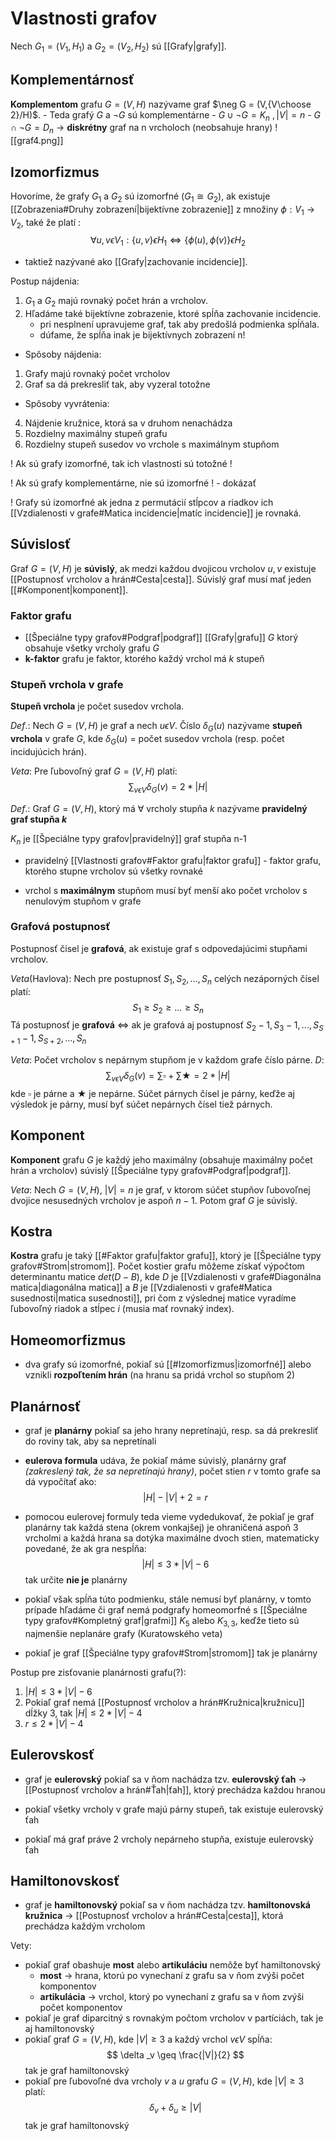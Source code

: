 # Vlastnosti grafov
Nech $G_1=(V_1,H_1)$ a $G_2=(V_2,H_2)$ sú [[Grafy|grafy]].

## Komplementárnosť
**Komplementom** grafu $G=(V,H)$ nazývame graf $\neg G = (V,{V\choose 2}/H)$. 
	- Teda grafý $G$ a $\neg G$ sú komplementárne
	- $G\cup \neg G = K_n\ ,|V|=n$
	- $G\cap \neg G = D_n$ -> **diskrétny** graf na n vrcholoch (neobsahuje hrany)
![[graf4.png]]

## Izomorfizmus
Hovoríme, že grafy $G_1$ a $G_2$ sú izomorfné ($G_1 \cong G_2$), ak existuje [[Zobrazenia#Druhy zobrazení|bijektívne zobrazenie]] z množiny $\phi :V_1$ -> $V_2$, také že platí : 
$$
\forall u,v \epsilon V_1 : \{u,v\} \epsilon H_1 \Leftrightarrow \{\phi (u),\phi (v)\} \epsilon H_2
$$
- taktiež nazývané ako [[Grafy|zachovanie incidencie]].

Postup nájdenia:
1. $G_1$ a  $G_2$ majú rovnaký počet hrán a vrcholov.
2. Hľadáme také bijektívne zobrazenie, ktoré spĺňa zachovanie incidencie.
	- pri nesplnení upravujeme graf, tak aby predošlá podmienka spĺňala.
	- dúfame, že spĺňa inak je bijektívnych zobrazení n!
 
 - Spôsoby nájdenia:
 1. Grafy majú rovnaký počet vrcholov
 2. Graf sa dá prekresliť tak, aby vyzeral totožne

 - Spôsoby vyvrátenia:
 4. Nájdenie kružnice, ktorá sa v druhom nenachádza
 5. Rozdielny maximálny stupeň grafu
 6. Rozdielny stupeň susedov vo vrchole s maximálnym stupňom

! Ak sú grafy izomorfné, tak ich vlastnosti sú totožné !

! Ak sú grafy komplementárne, nie sú izomorfné ! - dokázať

! Grafy sú izomorfné ak jedna z permutácií stĺpcov a riadkov ich [[Vzdialenosti v grafe#Matica incidencie|matíc incidencie]] je rovnaká.
	
## Súvislosť

Graf  $G=(V,H)$ je **súvislý**, ak medzi každou dvojicou vrcholov $u,v$ existuje [[Postupnosť vrcholov a hrán#Cesta|cesta]]. Súvislý graf musí mať jeden [[#Komponent|komponent]].

### Faktor grafu
- [[Špeciálne typy grafov#Podgraf|podgraf]] [[Grafy|grafu]] $G$ ktorý obsahuje všetky vrcholy grafu $G$
- **k-faktor** grafu je faktor, ktorého každý vrchol má $k$ stupeň

### Stupeň vrchola v grafe 
**Stupeň vrchola** je počet susedov vrchola.

_Def_.: Nech $G=(V,H)$ je graf a nech $u\epsilon V$.
Číslo $\delta _G(u)$ nazývame **stupeň vrchola** v grafe $G$, kde $\delta _G (u)$ = počet susedov vrchola (resp. počet incidujúcich hrán).

_Veta_: Pre ľubovoľný graf $G=(V,H)$ platí: 
$$
\sum_{v\epsilon V} \delta_G(v) = 2*|H|
$$

_Def_.: Graf $G=(V,H)$, ktorý má $\forall$ vrcholy stupňa $k$ nazývame **pravidelný graf stupňa $k$**

$K_n$ je [[Špeciálne typy grafov|pravidelný]] graf stupňa n-1

- pravidelný [[Vlastnosti grafov#Faktor grafu|faktor grafu]] - faktor grafu, ktorého stupne vrcholov sú všetky rovnaké

- vrchol s **maximálnym** stupňom musí byť menší ako počet vrcholov s nenulovým stupňom v grafe

### Grafová postupnosť
Postupnosť čísel je **grafová**, ak existuje graf s odpovedajúcimi stupňami vrcholov.

_Veta_(Havlova):
Nech pre postupnosť $S_1,S_2,...,S_n$ celých nezáporných čísel platí:
$$
S_1\geq S_2\geq ...\geq S_n
$$
Tá postupnosť je **grafová** $\Leftrightarrow$ ak je grafová aj postupnosť  $S_2 - 1,S_3 - 1,...,S_{S+1}-1, S_{S+2},...,S_n$ 

_Veta_: 
Počet vrcholov s nepárnym stupňom je v každom grafe číslo párne.
_D_: 
$$
\sum_{v\epsilon V} \delta_G(v) = \sum \square + \sum \bigstar = 2*|H|
$$
kde $\square$ je párne a $\bigstar$ je nepárne.
Súčet párnych čísel je párny, keďže aj výsledok je párny, musí byť súčet nepárnych čísel tiež párnych.

## Komponent
**Komponent** grafu $G$ je každý jeho maximálny (obsahuje maximálny počet hrán a vrcholov) súvislý [[Špeciálne typy grafov#Podgraf|podgraf]].

_Veta_:
Nech $G=(V,H)$, $|V| = n$ je graf, v ktorom súčet stupňov ľubovoľnej dvojice nesusedných vrcholov je aspoň $n-1$. Potom graf $G$ je súvislý.

## Kostra
**Kostra** grafu je taký [[#Faktor grafu|faktor grafu]], ktorý je [[Špeciálne typy grafov#Strom|stromom]].
Počet kostier grafu môžeme získať výpočtom determinantu matice $det(D-B)$, kde $D$ je [[Vzdialenosti v grafe#Diagonálna matica|diagonálna matica]] a $B$ je [[Vzdialenosti v grafe#Matica susednosti|matica susednosti]], pri čom z výslednej matice vyradíme ľubovoľný riadok a stĺpec $i$ (musia mať rovnaký index).

## Homeomorfizmus
- dva grafy sú izomorfné, pokiaľ sú [[#Izomorfizmus|izomorfné]] alebo vznikli **rozpoľtením hrán** (na hranu sa pridá vrchol so stupňom 2)

## Planárnosť
- graf je **planárny** pokiaľ sa jeho hrany nepretínajú, resp. sa dá prekresliť do roviny tak, aby sa nepretínali
- **eulerova formula** udáva, že pokiaľ máme súvislý, planárny graf _(zakreslený tak, že sa nepretínajú hrany)_, počet stien $r$ v tomto grafe sa dá vypočítať ako:
$$
|H| - |V| + 2 = r
$$
- pomocou eulerovej formuly teda vieme vydedukovať, že pokiaľ je graf planárny tak každá stena (okrem vonkajšej) je ohraničená aspoň 3 vrcholmi a každá hrana sa dotýka maximálne dvoch stien, matematicky povedané, že ak gra nespĺňa:
$$
|H| \leq 3*|V|-6
$$
tak určite **nie je** planárny

- pokiaľ však spĺňa túto podmienku, stále nemusí byť planárny, v tomto prípade hľadáme či graf nemá podgrafy homeomorfné s [[Špeciálne typy grafov#Kompletný graf|grafmi]] $K_5$ alebo $K_{3,3}$, keďže tieto sú najmenšie neplanáre grafy (Kuratowského veta)

- pokiaľ je graf [[Špeciálne typy grafov#Strom|stromom]] tak je planárny

Postup pre zisťovanie planárnosti grafu(?):
1. $|H| \leq 3*|V|-6$
2. Pokiaľ graf nemá [[Postupnosť vrcholov a hrán#Kružnica|kružnicu]] dĺžky 3, tak $|H| \leq 2*|V| -4$
3. $r \leq 2 *|V| - 4$

## Eulerovskosť
- graf je **eulerovský** pokiaľ sa v ňom nachádza tzv. **eulerovský ťah** -> [[Postupnosť vrcholov a hrán#Ťah|ťah]], ktorý prechádza každou hranou

- pokiaľ všetky vrcholy v grafe majú párny stupeň, tak existuje eulerovský ťah
- pokiaľ má graf práve 2 vrcholy nepárneho stupňa, existuje eulerovský ťah

## Hamiltonovskosť
- graf je **hamiltonovský** pokiaľ sa v ňom nachádza tzv. **hamiltonovská kružnica** -> [[Postupnosť vrcholov a hrán#Cesta|cesta]], ktorá prechádza každým vrcholom

Vety:
- pokiaľ graf obashuje **most** alebo **artikuláciu** nemôže byť hamiltonovský
	- **most** -> hrana, ktorú po vynechaní z grafu sa v ňom zvýši počet komponentov
	- **artikulácia** -> vrchol, ktorý po vynechaní z grafu sa v ňom zvýši počet komponentov
- pokiaľ je graf diparcitný s rovnakým počtom vrcholov v partíciách, tak je aj hamiltonovský
- pokiaľ graf $G = (V,H)$, kde $|V| \geq 3$  a každý vrchol $v\epsilon V$ spĺňa:
$$
\delta _v \geq \frac{|V|}{2}
$$
tak je graf hamiltonovský
- pokiaľ pre ľubovoľné dva vrcholy $v$ a $u$ grafu $G = (V,H)$, kde $|V| \geq 3$ platí:
$$
\delta _v + \delta _u \geq |V|
$$
tak je graf hamiltonovský